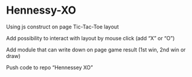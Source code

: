 # Hennessy-XO
Using js construct on page Tic-Tac-Toe layout

Add possibility to interact with layout by mouse click (add “X” or “O”)

Add module that can write down on page game result (1st win, 2nd win or draw)

Push code to repo “Hennessey XO”


